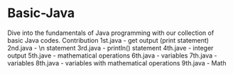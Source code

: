 # Basic-Java
Dive into the fundamentals of Java programming with our collection of basic Java codes.
  Contribution 
    1st.java        -  get output (print statement)
    2nd.java        -  \n statement
    3rd.java        -  println() statement
    4th.jave        -  integer output
    5th.jave        -  mathematical operations
    6th.java        -  variables
    7th.java        -  variables
    8th.java        -  variables with mathematical operations
    9th.java        -  Math
